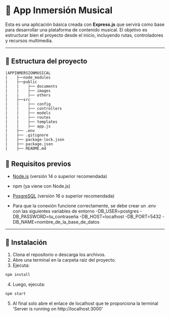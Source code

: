 # 🎵 App Inmersión Musical

Esta es una aplicación básica creada con **Express.js** que servirá como base para desarrollar una plataforma de contenido musical. El objetivo es estructurar bien el proyecto desde el inicio, incluyendo rutas, controladores y recursos multimedia.

---

## 📁 Estructura del proyecto

```
|APPINMERSIONMUSICAL
|    ├──node_modules
|    ├──public
|    |    ├── documents
|    |    ├── images
|    |    ├── others
|    ├──src
|    |    ├── config
|    |    ├── controllers
|    |    ├── models
|    |    ├── routes
|    |    ├── templates
|    |    ├── app.js
|    ├── .env
|    ├── .gitignore
|    ├── package-lock.json
|    ├── package.json
|    ├── README.md
```


## 🚀 Requisitos previos

- [Node.js](https://nodejs.org/) (versión 14 o superior recomendada)
- npm (ya viene con Node.js)

- [PosgreSQL](https://www.enterprisedb.com/downloads/postgres-postgresql-downloads) (versión 16 o superior recomendada)
- Para que la conexión funcione correctamente, se debe crear un .env con las siguientes variables de entorno
    -DB_USER=postgres
    -DB_PASSWORD=tu_contraseña
    -DB_HOST=localhost
    -DB_PORT=5432
    -DB_NAME=nombre_de_la_base_de_datos
---

## 🔧 Instalación

1. Clona el repositorio o descarga los archivos.
2. Abre una terminal en la carpeta raíz del proyecto.
3. Ejecuta:

```bash
npm install
```

4. Luego, ejecuta:

```bash
npm start
```

5. Al final solo abre el enlace de localhost que te proporciona la terminal 'Server is running on http://localhost:3000'


